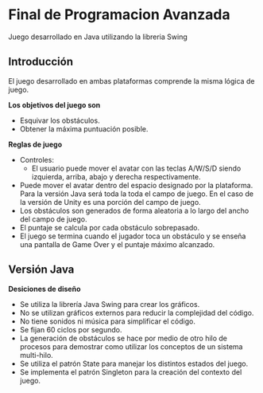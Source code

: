 # Final de Programacion Avanzada
Juego desarrollado en Java utilizando la libreria Swing

## Introducción

El juego desarrollado en ambas plataformas comprende la misma lógica de juego. 

**Los objetivos del juego son**

- Esquivar los obstáculos.
- Obtener la máxima puntuación posible.

**Reglas de juego**

- Controles:
    - El usuario puede mover el avatar con las teclas A/W/S/D siendo izquierda, arriba, abajo y derecha respectivamente.
- Puede mover el avatar dentro del espacio designado por la plataforma. Para la versión Java será toda la toda el campo de juego. En el caso de la versión de Unity es una porción del campo de juego.
- Los obstáculos son generados de forma aleatoria a lo largo del ancho del campo de juego.
- El puntaje se calcula por cada obstáculo sobrepasado.
- El juego se termina cuando el jugador toca un obstáculo y se enseña una pantalla de Game Over y el puntaje máximo alcanzado.

## Versión Java

**Desiciones de diseño**

- Se utiliza la librería Java Swing para crear los gráficos.
- No se utilizan gráficos externos para reducir la complejidad del código.
- No tiene sonidos ni música para simplificar el código.
- Se fijan 60 ciclos por segundo.
- La generación de obstáculos se hace por medio de otro hilo de procesos para demostrar como utilizar los conceptos de un sistema multi-hilo.
- Se utiliza el patrón State para manejar los distintos estados del juego.
- Se implementa el patrón Singleton para la creación del contexto del juego.
